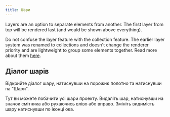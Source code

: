 ```yaml
---
title: Шари
---
```


Layers are an option to separate elements from another.
The first layer from top will be rendered last (and would be shown above everything).

Do not confuse the layer feature with the collection feature. The earlier layer system was renamed to collections and doesn't change the renderer priority and are lightweight to group some elements together. Read more about them [here](../tools/collection).

## Діалог шарів

Відкрийте діалог шару, натиснувши на порожнє полотно та натиснувши на "Шари".

Тут ви можете побачити усі шари проекту.
Видаліть шар, натиснувши на значок смітника або рухаючись вліво або вправо.
Змініть видимість шару натиснувши по іконці ока.
